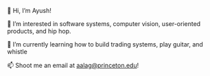 👋 Hi, I’m Ayush!

👀 I’m interested in software systems, computer vision, user-oriented products, and hip hop.

🌱 I’m currently learning how to build trading systems, play guitar, and whistle

📫 Shoot me an email at aalag@princeton.edu!

<!---
ayush-alag/ayush-alag is a ✨ special ✨ repository because its `README.md` (this file) appears on your GitHub profile.
You can click the Preview link to take a look at your changes.
--->
